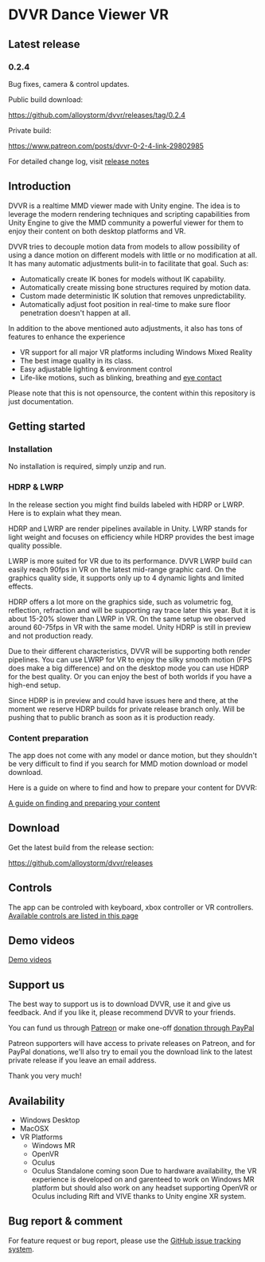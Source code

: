 # DVVR Dance Viewer VR

## Latest release
### 0.2.4 
Bug fixes, camera & control updates.

Public build download: 

https://github.com/alloystorm/dvvr/releases/tag/0.2.4

Private build:

https://www.patreon.com/posts/dvvr-0-2-4-link-29802985

For detailed change log, visit [release notes](pages/releasenotes.md)


## Introduction
DVVR is a realtime MMD viewer made with Unity engine. The idea is to leverage the modern rendering techniques and scripting capabilities from Unity Engine to give the MMD community a powerful viewer for them to enjoy their content on both desktop platforms and VR. 

DVVR tries to decouple motion data from models to allow possibility of using a dance motion on different models with little or no modification at all. It has many automatic adjustments bulit-in to facilitate that goal. Such as:
* Automatically create IK bones for models without IK capability.
* Automatically create missing bone structures required by motion data.
* Custom made deterministic IK solution that removes unpredictability.
* Automatically adjust foot position in real-time to make sure floor penetration doesn't happen at all. 

In addition to the above mentioned auto adjustments, it also has tons of features to enhance the experience
* VR support for all major VR platforms including Windows Mixed Reality
* The best image quality in its class.
* Easy adjustable lighting & environment control
* Life-like motions, such as blinking, breathing and [eye contact](pages/blog/eyecontact.md)

Please note that this is not opensource, the content within this repository is just documentation.


## Getting started

### Installation
No installation is required, simply unzip and run. 

### HDRP & LWRP
In the release section you might find builds labeled with HDRP or LWRP. Here is to explain what they mean. 

HDRP and LWRP are render pipelines available in Unity. LWRP stands for light weight and focuses on efficiency while HDRP provides the best image quality possible. 

LWRP is more suited for VR due to its performance. DVVR LWRP build can easily reach 90fps in VR on the latest mid-range graphic card. On the graphics quality side, it supports only up to 4 dynamic lights and limited effects. 

HDRP offers a lot more on the graphics side, such as volumetric fog, reflection, refraction and will be supporting ray trace later this year. But it is about 15-20% slower than LWRP in VR. On the same setup we observed around 60-75fps in VR with the same model. Unity HDRP is still in preview and not production ready. 

Due to their different characteristics, DVVR will be supporting both render pipelines. You can use LWRP for VR to enjoy the silky smooth motion (FPS does make a big difference) and on the desktop mode you can use HDRP for the best quality. Or you can enjoy the best of both worlds if you have a high-end setup. 

Since HDRP is in preview and could have issues here and there, at the moment we reserve HDRP builds for private release branch only. Will be pushing that to public branch as soon as it is production ready.

### Content preparation 
The app does not come with any model or dance motion, but they shouldn't be very difficult to find if you search for MMD motion download or model download. 

Here is a guide on where to find and how to prepare your content for DVVR:

[A guide on finding and preparing your content](pages/blog/preparecontent.md)


## Download
Get the latest build from the release section:

https://github.com/alloystorm/dvvr/releases


## Controls
The app can be controled with keyboard, xbox controller or VR controllers.
[Available controls are listed in this page](pages/blog/controls.md)


## Demo videos
[Demo videos](pages/blog/demovideos.md)


## Support us
The best way to support us is to download DVVR, use it and give us feedback. And if you like it, please recommend DVVR to your friends. 

You can fund us through [Patreon](https://patreon.com/alloystorm) or make one-off [donation through PayPal](https://www.paypal.com/cgi-bin/webscr?cmd=_donations&business=ULM8P3H5D8SRU&currency_code=USD&source=url)

Patreon supporters will have access to private releases on Patreon, and for PayPal donations, we'll also try to email you the download link to the latest private release if you leave an email address. 

Thank you very much!


## Availability
* Windows Desktop
* MacOSX
* VR Platforms 
  * Windows MR
  * OpenVR
  * Oculus 
  * Oculus Standalone coming soon
Due to hardware availability, the VR experience is developed on and garenteed to work on Windows MR platform but should also work on any headset supporting OpenVR or Oculus including Rift and VIVE thanks to Unity engine XR system. 



## Bug report & comment
For feature request or bug report, please use the [GitHub issue tracking system](https://github.com/alloystorm/dvvr/issues).
